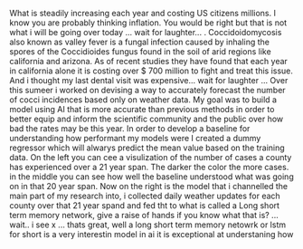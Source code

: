 What is steadily increasing each year and costing US citizens millions. I know you are probably thinking inflation. You would be right but that is not what i will be going over today ... wait for laughter... . Coccidoidomycosis also known as valley fever is a fungal infection caused by inhaling the spores of the Coccidioides fungus found in the soil of arid regions like california and arizona. As of recent studies they have found that each year in california alone it is costing over $ 700 million to fight and treat this issue. And i thought my last dental visit was expensive... wait for laughter ... Over this sumeer i worked on devising a way to accurately forecast the number of cocci incidences based only on weather data. My goal was to build a model using AI that is more accurate than previous methods in order to better equip and inform the scientific community and the public over how bad the rates may be this year. In order to develop a baseline for understanding how performant my models were I created a dummy regressor which will alwarys predict the mean value based on the training data. On the left you can cee a visulization of the number of cases a county has experienced over a 21 year span. The darker the color the more cases. in the middle you can see how well the baseline understood what was going on in that 20 year span. Now on the right is the model that i channelled the main part of my research into, i collected daily weather updates for each county over that 21 year spand and fed tht to what is called a Long short term memory network, give a raise of hands if you know what that is? ... wait.. i see x ... thats great, well a long short term memory netowrk or lstm for short is a very interestin model in ai it is exceptional at understaning how 